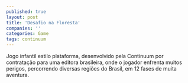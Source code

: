 ```yaml
---
published: true
layout: post
title: 'Desafio na Floresta'
companies: ''
categories: Game
tags: continuum
---
```

Jogo infantil estilo plataforma, desenvolvido pela Continuum por contrata&ccedil;&atilde;o para uma editora brasileira, onde o jogador enfrenta muitos perigos, percorrendo diversas regi&otilde;es do Brasil, em 12 fases de muita aventura.












